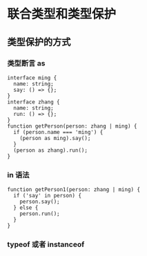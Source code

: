 # 联合类型和类型保护

## 类型保护的方式

### 类型断言 as

```
interface ming {
  name: string;
  say: () => {};
}
interface zhang {
  name: string;
  run: () => {};
}
function getPerson(person: zhang | ming) {
  if (person.name === 'ming') {
    (person as ming).say();
  }
  (person as zhang).run();
}
```

### in 语法

```
function getPerson1(person: zhang | ming) {
  if ('say' in person) {
    person.say();
  } else {
    person.run();
  }
}
```

### typeof 或者 instanceof
